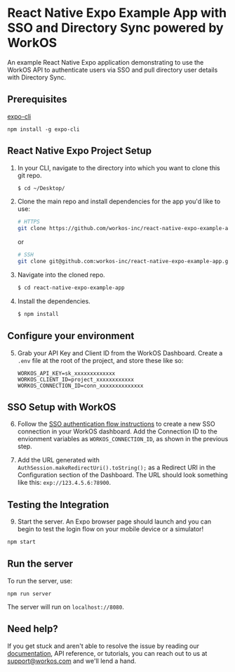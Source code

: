 # React Native Expo Example App with SSO and Directory Sync powered by WorkOS

An example React Native Expo application demonstrating to use the WorkOS API to authenticate users via SSO and pull directory user details with Directory Sync. 

## Prerequisites

[expo-cli](https://docs.expo.dev/workflow/expo-cli/)
```
npm install -g expo-cli
```

## React Native Expo Project Setup

1. In your CLI, navigate to the directory into which you want to clone this git repo.
   ```bash
   $ cd ~/Desktop/
   ```

2. Clone the main repo and install dependencies for the app you'd like to use:
    ```bash
    # HTTPS
    git clone https://github.com/workos-inc/react-native-expo-example-app.git
    ```
    or

    ```bash
    # SSH
    git clone git@github.com:workos-inc/react-native-expo-example-app.git
    ```

3. Navigate into the cloned repo. 
   ```bash
   $ cd react-native-expo-example-app
   ```

4. Install the dependencies. 
    ```bash
    $ npm install
    ```

## Configure your environment

5. Grab your API Key and Client ID from the WorkOS Dashboard. Create a `.env`
file at the root of the project, and store these like so:
    ```
    WORKOS_API_KEY=sk_xxxxxxxxxxxxx
    WORKOS_CLIENT_ID=project_xxxxxxxxxxxx
    WORKOS_CONNECTION_ID=conn_xxxxxxxxxxxxxx
    ```

## SSO Setup with WorkOS

6. Follow the [SSO authentication flow instructions](https://workos.com/docs/sso/guide/introduction) to create a new SSO connection in your WorkOS dashboard. Add the Connection ID to the envionment variables as `WORKOS_CONNECTION_ID`, as shown in the previous step.

7. Add the URL generated with `AuthSession.makeRedirectUri().toString();` as a Redirect URI in the Configuration section of the Dashboard. The URL should look something like this: `exp://123.4.5.6:78900`.

## Testing the Integration

9. Start the server. An Expo browser page should launch and you can begin to test the login flow on your mobile device or a simulator! 

```sh
npm start
```
## Run the server

To run the server, use:

```
npm run server
```

The server will run on `localhost://8080`.

## Need help?

If you get stuck and aren't able to resolve the issue by reading our [documentation](https://docs.workos.com/), API reference, or tutorials, you can reach out to us at support@workos.com and we'll lend a hand.
